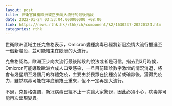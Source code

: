 ```yaml
---
layout: post
title: 世衛官員稱歐洲或正步向大流行的最後階段
date: 2022-01-24 03:53:04.000000000 +08:00
link: https://news.rthk.hk/rthk/ch/component/k2/1630237-20220124.htm
categories: rthk
---
```


世衛歐洲區域主任克魯格表示，Omicron變種病毒已經將新冠疫情大流行推進至一個新階段，並可能結束在歐洲的大流行。

克魯格認為，歐洲正步向大流行最後階段的說法或者是可信，指去到3月時候，Omicron可能導致歐洲六成人口受感染，一旦目前確診數字激增的情況消退，將會有幾星期至幾個月的群體免疫，主要由於民眾在接種疫苗或確診後，獲得免疫力，雖然病毒可能在年底前捲土重來，但不一定再是大流行。

不過，克魯格強調，新冠病毒已經不止一次讓大家驚訝，因此必須小心，病毒亦可能再次出現變異。
